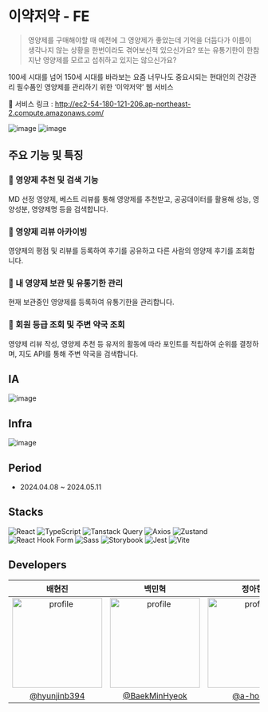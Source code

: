 # 이약저약 - FE

> 영양제를 구매해야할 때 예전에 그 영양제가 좋았는데 기억을 더듬다가 이름이 생각나지 않는 상황을 한번이라도 겪어보신적 있으신가요? 또는 유통기한이 한참 지난 영양제를 모르고 섭취하고 있지는 않으신가요?

100세 시대를 넘어 150세 시대를 바라보는 요즘 너무나도 중요시되는 현대인의 건강관리 필수품인 영양제를 관리하기 위한 ‘이약저약’ 웹 서비스

🔗 서비스 링크 : http://ec2-54-180-121-206.ap-northeast-2.compute.amazonaws.com/

![image](https://github.com/iyakjeoyak/iyakjeoyak-FE/assets/75254185/9a44d935-3300-460d-be90-0736a871c620)
![image](https://github.com/iyakjeoyak/iyakjeoyak-FE/assets/75254185/0be6aaf0-b248-4133-860d-26c291b841c3)

## 주요 기능 및 특징
### 🩷 영양제 추천 및 검색 기능

MD 선정 영양제, 베스트 리뷰를 통해 영양제를 추천받고, 공공데이터를 활용해 성능, 영양성분, 영양제명 등을 검색합니다.

### 💚 영양제 리뷰 아카이빙

영양제의 평점 및 리뷰를 등록하여 후기를 공유하고 다른 사람의 영양제 후기를 조회합니다.

### 💛 내 영양제 보관 및 유통기한 관리

현재 보관중인 영양제를 등록하여 유통기한을 관리합니다.

### 💜 회원 등급 조회 및 주변 약국 조회

영양제 리뷰 작성, 영양제 추천 등 유저의 활동에 따라 포인트를 적립하여 순위를 결정하며, 지도 API를 통해 주변 약국을 검색합니다.

## IA

![image](https://github.com/iyakjeoyak/iyakjeoyak-FE/assets/75254185/fe038de2-de2b-4a41-9e04-09db37c6fce7)


## Infra

![image](https://github.com/iyakjeoyak/iyakjeoyak-FE/assets/75254185/229d5b28-ca66-4ca4-ac0e-0121ebe10dc4)

## Period

- 2024.04.08 ~ 2024.05.11

## Stacks

![React](https://img.shields.io/badge/React-61DAFB?style=for-the-badge&logo=react&logoColor=ffffff)
![TypeScript](https://img.shields.io/badge/-TypeScript-3178C6?style=for-the-badge&logo=typescript&logoColor=ffffff)
![Tanstack Query](https://img.shields.io/badge/tanstack--query-FF4154?style=for-the-badge&logo=react-query&logoColor=ffffff)
![Axios](https://img.shields.io/badge/Axios-007ACC?style=for-the-badge&logo=axios&logoColor=ffffff)
![Zustand](https://img.shields.io/badge/Zustand-FFD43B?style=for-the-badge&logo=react&logoColor=ffffff)
![React Hook Form](https://img.shields.io/badge/React%20Hook%20Form-0D67F2?style=for-the-badge&logo=react&logoColor=ffffff)
![Sass](https://img.shields.io/badge/Sass-CC6699?style=for-the-badge&logo=sass&logoColor=white)
![Storybook](https://img.shields.io/badge/Storybook-FF4785?style=for-the-badge&logo=storybook&logoColor=ffffff)
![Jest](https://img.shields.io/badge/Jest-C21325?style=for-the-badge&logo=jest&logoColor=ffffff)
![Vite](https://img.shields.io/badge/Vite-646CFF?style=for-the-badge&logo=vite&logoColor=ffffff)

## Developers
| 배현진 | 백민혁 | 정아현 |
| :----: | :----: | :---: |
| <img src="https://avatars.githubusercontent.com/hyunjinb394" alt="profile" width="180" height="180"> | <img src="https://avatars.githubusercontent.com/BaekMinHyeok" alt="profile" width="180" height="180"> |  <img src="https://avatars.githubusercontent.com/a-honey" alt="profile" width="180" height="180"> |
| [@hyunjinb394](https://github.com/hyunjinb394) | [@BaekMinHyeok](https://github.com/BaekMinHyeok) | [@a-honey](https://github.com/a-honey) |
